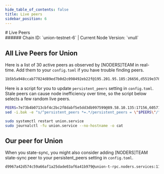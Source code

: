 ```yaml
---
hide_table_of_contents: false
title: Live peers
sidebar_position: 6
---
```


<div class="h1-with-icon icon-union">
# Live Peers
</div>
###### Chain ID: `union-testnet-6` | Current Node Version: `vnull`

## All Live Peers for Union
Here is a list of 30 active peers as observed by [NODERS]TEAM in real-time. Add them to your `config.toml` if you have trouble finding peers.

```bash
1b5b5a948ccab77824d89ed7b0d2c098492eb22f@195.201.95.185:26656,d5519e378247dfb61dfe90652d1fe3e2b3005a5b@65.109.68.190:17156,b2f2c6ba26958a1daf5838dee130fe0f0d75518d@34.171.89.160:26656,db43c30421645b24c6142bb57e08f2de7e837b77@51.79.82.227:3656,c778da65696e032ff92375c9b3a296d54fa89126@195.201.245.178:56076,605710c9d36f1afd7cf380381522a7f127544967@148.251.235.130:15656,542fef4d4b349521fd909e8a9b0bab4d16b337b3@49.12.81.254:26656,2f3a667cd348d694c2800b5625a44caa527e92a6@65.108.132.163:26656,d0e9239f982e1df5919290557280cf8bc78706e8@2a01:26656,7113ec1f1233e7419a3a5342c76e0596c219deb5@65.108.230.113:3156,9c57cef5a67971e59ed538e10f459f5e04e59eb3@202.61.237.202:26656,9f591758d3d9b23ffdca11e22fa030f678566c4e@88.99.3.158:24656,72795a2c974fd643181adf18d86e61646bff2e97@195.88.87.81:26656,0c93a2ec330b9c291cce2fa992fb7b11813f9aa7@65.108.12.253:19007,01fe0f9e6e3f3a82f51ebfa0f82d9cab66b224ae@95.217.107.96:26256,a0e32aff7707fda85ff87fa8ea6f93d3196984aa@188.40.66.173:24656,7e73b4b0713cbf4c2bc2f8dabf5e5dd3db997599@89.58.10.135:17156,95cad72214c471bb04398b3e6f5c3236977a53bd@136.243.239.129:26656,cf73a8aca5ca1c08bbe65f7e0d987a226068fb89@162.250.127.226:41156,e6e14a51bba7460af1948a77a88a3c16ae11365d@37.252.184.231:26656,a98484ac9cb8235bd6a65cdf7648107e3d14dab4@116.202.231.58:17156,5672cfa4d0847707cd5a94ef0cd573cb26dca962@114.246.195.63:20725,a1dd58a735c466d56d7c097f60cd2448bf46c8b6@84.46.245.222:17156,24b48589ab13d7020ef12a36a90ef6e7c3fdeab2@45.63.30.17:17156,b8189774044f3177d5bf6ca99a5efbde8564227f@173.231.40.186:24656,47ce6b06a2bf37fe03b441223dddb2dada7a57dc@89.117.57.48:26656,64a2af7138b10951fd8869e1c024a11285b8f798@123.138.66.165:17156,f7570d036867142f9d7a14fbbe1a5c175e87ea6e@167.235.178.134:24656,37cb51f40d4b0d96f1c36ac6d19780a2d0d5f826@148.113.6.190:22656,2812a4ae3ebfba02973535d05d2bbcc80b7d215f@65.108.231.124:23656
```

Here is a script for you to update `persistent_peers` setting in `config.toml`. Stale peers can cause node inefficiency over time, so the script below selects a few random live peers.

```bash
PEERS=7e73b4b0713cbf4c2bc2f8dabf5e5dd3db997599@89.58.10.135:17156,605710c9d36f1afd7cf380381522a7f127544967@148.251.235.130:15656,a98484ac9cb8235bd6a65cdf7648107e3d14dab4@116.202.231.58:17156,9f591758d3d9b23ffdca11e22fa030f678566c4e@88.99.3.158:24656,b8189774044f3177d5bf6ca99a5efbde8564227f@173.231.40.186:24656
sed -i.bak -e "s/^persistent_peers *=.*/persistent_peers = \"$PEERS\"/" ~/.union/config/config.toml

sudo systemctl restart union.service
sudo journalctl -fu union.service --no-hostname -o cat
```

## Our peer for Union
When you state-sync, you might also consider adding [NODERS]TEAM state-sync peer to your persistent_peers setting in `config.toml`.

```bash
d9967a42d574c59a66af1a25dade03af6a41b979@union-t-rpc.noders.services:11656
```